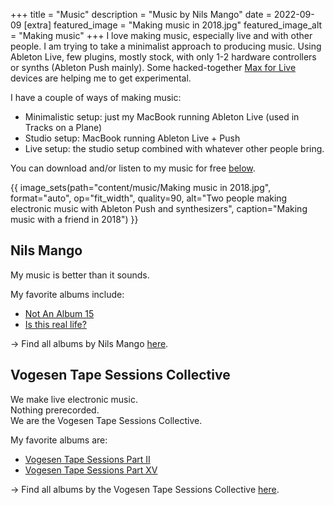 +++
title = "Music"
description = "Music by Nils Mango"
date = 2022-09-09
[extra]
featured_image = "Making music in 2018.jpg"
featured_image_alt = "Making music"
+++
I love making music, especially live and with other people. I am trying to take a minimalist approach to producing music. Using Ableton Live, few plugins, mostly stock, with only 1-2 hardware controllers or synths (Ableton Push mainly). Some hacked-together [Max for Live](/tags/maxforlive) devices are helping me to get experimental.

I have a couple of ways of making music:
- Minimalistic setup: just my MacBook running Ableton Live (used in Tracks on a Plane)
- Studio setup: MacBook running Ableton Live + Push
- Live setup: the studio setup combined with whatever other people bring.

You can download and/or listen to my music for free [below](#nils-mango).

{{ image_sets(path="content/music/Making music in 2018.jpg", format="auto", op="fit_width", quality=90, alt="Two people making electronic music with Ableton Push and synthesizers", caption="Making music with a friend in 2018") }}

## Nils Mango
My music is better than it sounds.

My favorite albums include:

- [Not An Album 15](https://nilsmango.bandcamp.com/album/not-an-album-15)
- [Is this real life?](https://nilsmango.bandcamp.com/album/is-this-real-life)

→  Find all albums by Nils Mango [here](https://nilsmango.bandcamp.com).


## Vogesen Tape Sessions Collective
We make live electronic music.  
Nothing prerecorded.  
We are the Vogesen Tape Sessions Collective.  

My favorite albums are:

- [Vogesen Tape Sessions Part II](https://vogesentapesessionscollective.bandcamp.com/album/vogesen-tape-sessions-part-ii)
- [Vogesen Tape Sessions Part XV](https://vogesentapesessionscollective.bandcamp.com/album/vogesen-tape-sessions-part-xv)

→  Find all albums by the Vogesen Tape Sessions Collective [here](https://vogesentapesessionscollective.bandcamp.com).
